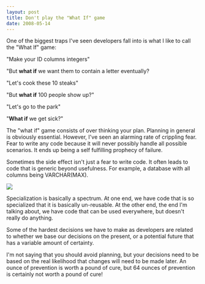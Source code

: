 ```yaml
---
layout: post
title: Don't play the "What If" game
date: 2008-05-14
---
```


One of the biggest traps I've seen developers fall into is what I like to call the "What If" game:

"Make your ID columns integers"

"But **what if** we want them to contain a letter eventually?

"Let's cook these 10 steaks"

"But **what if** 100 people show up?"

"Let's go to the park"

"**What if** we get sick?"  

The "what if" game consists of over thinking your plan. Planning in general is obviously essential. However, I've seen an alarming rate of crippling fear. Fear to write any code because it will never possibly handle all possible scenarios. It ends up being a self fulfilling prophecy of failure.

Sometimes the side effect isn't just a fear to write code. It often leads to code that is generic beyond usefulness. For example, a database with all columns being VARCHAR(MAX).

![](http://www.google.com/chart?chs=225x125&cht=gom&amp;chd=t:50&amp;chl=Useful) 

Specialization is basically a spectrum. At one end, we have code that is so specialized that it is basically un-reusable. At the other end, the end I'm talking about, we have code that can be used everywhere, but doesn't really do anything.

Some of the hardest decisions we have to make as developers are related to whether we base our decisions on the present, or a potential future that has a variable amount of certainty.

I'm not saying that you should avoid planning, but your decisions need to be based on the real likelihood that changes will need to be made later. An ounce of prevention is worth a pound of cure, but 64 ounces of prevention is certainly not worth a pound of cure!